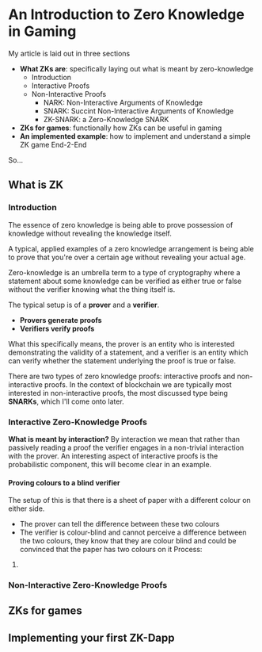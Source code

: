 # An Introduction to Zero Knowledge in Gaming 
My article is laid out in three sections 
- **What ZKs are**: specifically laying out what is meant by zero-knowledge
    - Introduction
    - Interactive Proofs 
    - Non-Interactive Proofs 
        - NARK: Non-Interactive Arguments of Knowledge 
        - SNARK: Succint Non-Interactive Arguments of Knowledge 
        - ZK-SNARK: a Zero-Knowledge SNARK
- **ZKs for games**: functionally how ZKs can be useful in gaming
- **An implemented example**: how to implement and understand a simple ZK game End-2-End  

So...

## What is ZK
### Introduction 
The essence of zero knowledge is being able to prove possession of knowledge without revealing the knowledge itself. 

A typical, applied examples of a zero knowledge arrangement is being able to prove that you're over a certain age without revealing your actual age. 

Zero-knowledge is an umbrella term to a type of cryptography where a statement about some knowledge can be verified as either true or false without the verifier knowing what the thing itself is.

The typical setup is of a **prover** and a **verifier**.
- **Provers generate proofs** 
- **Verifiers verify proofs** 

What this specifically means, the prover is an entity who is interested demonstrating the validity of a statement, and a verifier is an entity which can verify whether the statement underlying the proof is true or false. 

There are two types of zero knowledge proofs: interactive proofs and non-interactive proofs. In the context of blockchain we are typically most interested in non-interactive proofs, the most discussed type being **SNARKs**, which I'll come onto later.

### Interactive Zero-Knowledge Proofs 
**What is meant by interaction?** By interaction we mean that rather than passively reading a proof the verifier engages in a non-trivial interaction with the prover. 
An interesting aspect of interactive proofs is the probabilistic component, this will become clear in an example. 
#### Proving colours to a blind verifier 
The setup of this is that there is a sheet of paper with a different colour on either side.
- The prover can tell the difference between these two colours
- The verifier is colour-blind and cannot perceive a difference between the two colours, they know that they are colour blind and could be convinced that the paper has two colours on it 
Process:
1) 

### Non-Interactive Zero-Knowledge Proofs 


## ZKs for games

## Implementing your first ZK-Dapp


